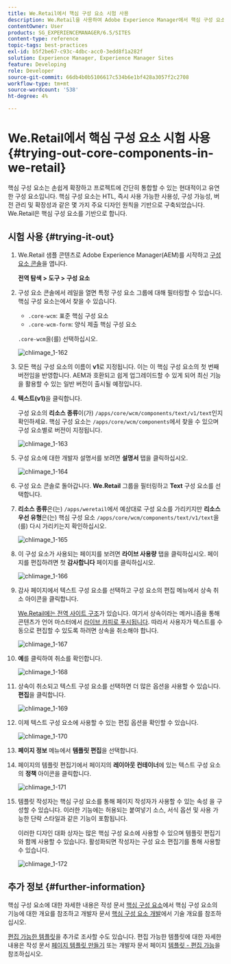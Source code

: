 ```yaml
---
title: We.Retail에서 핵심 구성 요소 시험 사용
description: We.Retail을 사용하여 Adobe Experience Manager에서 핵심 구성 요소를 테스트하는 방법을 알아봅니다.
contentOwner: User
products: SG_EXPERIENCEMANAGER/6.5/SITES
content-type: reference
topic-tags: best-practices
exl-id: b5f2be67-c93c-4dbc-acc0-3edd8f1a282f
solution: Experience Manager, Experience Manager Sites
feature: Developing
role: Developer
source-git-commit: 66db4b0b5106617c534b6e1bf428a3057f2c2708
workflow-type: tm+mt
source-wordcount: '538'
ht-degree: 4%

---
```


# We.Retail에서 핵심 구성 요소 시험 사용{#trying-out-core-components-in-we-retail}

핵심 구성 요소는 손쉽게 확장하고 프로젝트에 간단히 통합할 수 있는 현대적이고 유연한 구성 요소입니다. 핵심 구성 요소는 HTL, 즉시 사용 가능한 사용성, 구성 가능성, 버전 관리 및 확장성과 같은 몇 가지 주요 디자인 원칙을 기반으로 구축되었습니다. We.Retail은 핵심 구성 요소를 기반으로 합니다.

## 시험 사용 {#trying-it-out}

1. We.Retail 샘플 콘텐츠로 Adobe Experience Manager(AEM)를 시작하고 [구성 요소 콘솔](/help/sites-authoring/default-components-console.md)을 엽니다.

   **전역 탐색 > 도구 > 구성 요소**

1. 구성 요소 콘솔에서 레일을 열면 특정 구성 요소 그룹에 대해 필터링할 수 있습니다. 핵심 구성 요소는에서 찾을 수 있습니다.

   * `.core-wcm`: 표준 핵심 구성 요소
   * `.core-wcm-form`: 양식 제출 핵심 구성 요소

   `.core-wcm`을(를) 선택하십시오.

   ![chlimage_1-162](assets/chlimage_1-162.png)

1. 모든 핵심 구성 요소의 이름이 **v1**&#x200B;로 지정됩니다. 이는 이 핵심 구성 요소의 첫 번째 버전임을 반영합니다. AEM과 호환되고 쉽게 업그레이드할 수 있게 되어 최신 기능을 활용할 수 있는 일반 버전이 출시될 예정입니다.
1. **텍스트(v1)**&#x200B;을 클릭합니다.

   구성 요소의 **리소스 종류**&#x200B;이(가) `/apps/core/wcm/components/text/v1/text`인지 확인하세요. 핵심 구성 요소는 `/apps/core/wcm/components`에서 찾을 수 있으며 구성 요소별로 버전이 지정됩니다.

   ![chlimage_1-163](assets/chlimage_1-163.png)

1. 구성 요소에 대한 개발자 설명서를 보려면 **설명서** 탭을 클릭하십시오.

   ![chlimage_1-164](assets/chlimage_1-164.png)

1. 구성 요소 콘솔로 돌아갑니다. **We.Retail** 그룹을 필터링하고 **Text** 구성 요소를 선택합니다.
1. **리소스 종류**&#x200B;은(는) `/apps/weretail`에서 예상대로 구성 요소를 가리키지만 **리소스 우선 유형**&#x200B;은(는) 핵심 구성 요소 `/apps/core/wcm/components/text/v1/text`을(를) 다시 가리키는지 확인하십시오.

   ![chlimage_1-165](assets/chlimage_1-165.png)

1. 이 구성 요소가 사용되는 페이지를 보려면 **라이브 사용량** 탭을 클릭하십시오. 페이지를 편집하려면 첫 **감사합니다** 페이지를 클릭하십시오.

   ![chlimage_1-166](assets/chlimage_1-166.png)

1. 감사 페이지에서 텍스트 구성 요소를 선택하고 구성 요소의 편집 메뉴에서 상속 취소 아이콘을 클릭합니다.

   [We.Retail에는 전역 사이트 구조](/help/sites-developing/we-retail-globalized-site-structure.md)가 있습니다. 여기서 상속이라는 메커니즘을 통해 콘텐츠가 언어 마스터에서 [라이브 카피로 푸시됩니다](/help/sites-administering/msm.md). 따라서 사용자가 텍스트를 수동으로 편집할 수 있도록 하려면 상속을 취소해야 합니다.

   ![chlimage_1-167](assets/chlimage_1-167.png)

1. **예**&#x200B;를 클릭하여 취소를 확인합니다.

   ![chlimage_1-168](assets/chlimage_1-168.png)

1. 상속이 취소되고 텍스트 구성 요소를 선택하면 더 많은 옵션을 사용할 수 있습니다. **편집**&#x200B;을 클릭합니다.

   ![chlimage_1-169](assets/chlimage_1-169.png)

1. 이제 텍스트 구성 요소에 사용할 수 있는 편집 옵션을 확인할 수 있습니다.

   ![chlimage_1-170](assets/chlimage_1-170.png)

1. **페이지 정보** 메뉴에서 **템플릿 편집**&#x200B;을 선택합니다.
1. 페이지의 템플릿 편집기에서 페이지의 **레이아웃 컨테이너**&#x200B;에 있는 텍스트 구성 요소의 **정책** 아이콘을 클릭합니다.

   ![chlimage_1-171](assets/chlimage_1-171.png)

1. 템플릿 작성자는 핵심 구성 요소를 통해 페이지 작성자가 사용할 수 있는 속성 을 구성할 수 있습니다. 이러한 기능에는 허용되는 붙여넣기 소스, 서식 옵션 및 사용 가능한 단락 스타일과 같은 기능이 포함됩니다.

   이러한 디자인 대화 상자는 많은 핵심 구성 요소에 사용할 수 있으며 템플릿 편집기와 함께 사용할 수 있습니다. 활성화되면 작성자는 구성 요소 편집기를 통해 사용할 수 있습니다.

   ![chlimage_1-172](assets/chlimage_1-172.png)

## 추가 정보 {#further-information}

핵심 구성 요소에 대한 자세한 내용은 작성 문서 [핵심 구성 요소](https://experienceleague.adobe.com/docs/experience-manager-core-components/using/introduction.html?lang=ko-KR)에서 핵심 구성 요소의 기능에 대한 개요를 참조하고 개발자 문서 [핵심 구성 요소 개발](https://experienceleague.adobe.com/docs/experience-manager-core-components/using/developing/overview.html)에서 기술 개요를 참조하십시오.

[편집 가능한 템플릿](/help/sites-developing/we-retail-editable-templates.md)을 추가로 조사할 수도 있습니다. 편집 가능한 템플릿에 대한 자세한 내용은 작성 문서 [페이지 템플릿 만들기](/help/sites-authoring/templates.md) 또는 개발자 문서 페이지 [템플릿 - 편집 가능](/help/sites-developing/page-templates-editable.md)을 참조하십시오.
